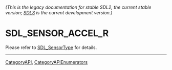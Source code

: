 ###### (This is the legacy documentation for stable SDL2, the current stable version; [SDL3](https://wiki.libsdl.org/SDL3/) is the current development version.)
# SDL_SENSOR_ACCEL_R

Please refer to [SDL_SensorType](SDL_SensorType) for details.

----
[CategoryAPI](CategoryAPI), [CategoryAPIEnumerators](CategoryAPIEnumerators)

